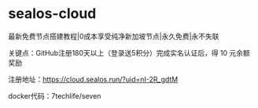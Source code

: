 # sealos-cloud
最新免费节点搭建教程|0成本享受纯净新加坡节点|永久免费|永不失联

关键点：GitHub注册180天以上（登录送5积分）完成实名认证后，得 10 元余额奖励


注册地址：https://cloud.sealos.run/?uid=nI-2R_gdtM

docker代码：7techlife/seven

